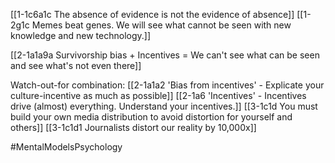 [[1-1c6a1c The absence of evidence is not the evidence of absence]]
[[1-2g1c Memes beat genes. We will see what cannot be seen with new knowledge and new technology.]]

[[2-1a1a9a Survivorship bias + Incentives = We can't see what can be seen and see what's not even there]]

Watch-out-for combination:
[[2-1a1a2 'Bias from incentives' - Explicate your culture-incentive as much as possible]]
[[2-1a6 'Incentives' - Incentives drive (almost) everything. Understand your incentives.]]
[[3-1c1d You must build your own media distribution to avoid distortion for yourself and others]]
[[3-1c1d1 Journalists distort our reality by 10,000x]]

#MentalModelsPsychology 